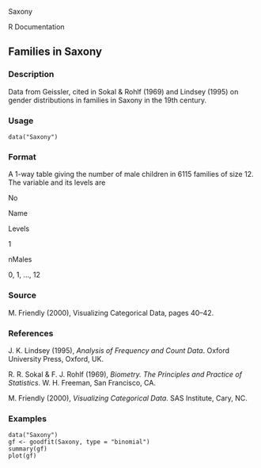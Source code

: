 Saxony

R Documentation

## Families in Saxony

### Description

Data from Geissler, cited in Sokal & Rohlf (1969) and Lindsey (1995) on gender
distributions in families in Saxony in the 19th century.

### Usage

    
    data("Saxony")

### Format

A 1-way table giving the number of male children in 6115 families of size 12.
The variable and its levels are

No

Name

Levels

1

nMales

0, 1, ..., 12

### Source

M. Friendly (2000), Visualizing Categorical Data, pages 40–42.

### References

J. K. Lindsey (1995), _Analysis of Frequency and Count Data_. Oxford
University Press, Oxford, UK.

R. R. Sokal & F. J. Rohlf (1969), _Biometry. The Principles and Practice of
Statistics_. W. H. Freeman, San Francisco, CA.

M. Friendly (2000), _Visualizing Categorical Data_. SAS Institute, Cary, NC.

### Examples

    
    data("Saxony")
    gf <- goodfit(Saxony, type = "binomial")
    summary(gf)
    plot(gf)

